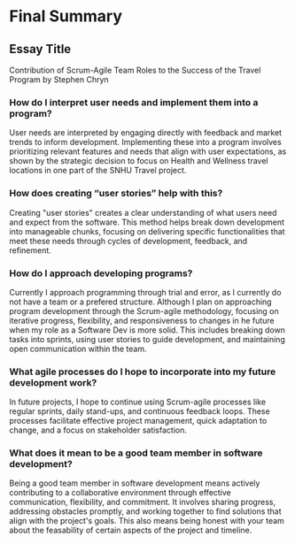 # Final Summary

## Essay Title
Contribution of Scrum-Agile Team Roles to the Success of the Travel Program by Stephen Chryn

### How do I interpret user needs and implement them into a program? 
User needs are interpreted by engaging directly with feedback and market trends to inform development. Implementing these into a program involves prioritizing relevant features and needs that align with user expectations, as shown by the strategic decision to focus on Health and Wellness travel locations in one part of the SNHU Travel project.

### How does creating “user stories” help with this?
Creating "user stories" creates a clear understanding of what users need and expect from the software. This method helps break down development into manageable chunks, focusing on delivering specific functionalities that meet these needs through cycles of development, feedback, and refinement.

### How do I approach developing programs?
Currently I approach programming through trial and error, as I currently do not have a team or a prefered structure. Although I plan on approaching program development through the Scrum-agile methodology, focusing on iterative progress, flexibility, and responsiveness to changes in he future when my role as a Software Dev is more solid. This includes breaking down tasks into sprints, using user stories to guide development, and maintaining open communication within the team.

### What agile processes do I hope to incorporate into my future development work?
In future projects, I hope to continue using Scrum-agile processes like regular sprints, daily stand-ups, and continuous feedback loops. These processes facilitate effective project management, quick adaptation to change, and a focus on stakeholder satisfaction.

### What does it mean to be a good team member in software development?
Being a good team member in software development means actively contributing to a collaborative environment through effective communication, flexibility, and commitment. It involves sharing progress, addressing obstacles promptly, and working together to find solutions that align with the project's goals. This also means being honest with your team about the feasability of certain aspects of the project and timeline.